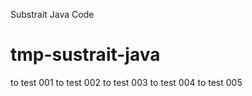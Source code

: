 Substrait Java Code
# tmp-sustrait-java

to test 001
to test 002
to test 003
to test 004
to test 005
